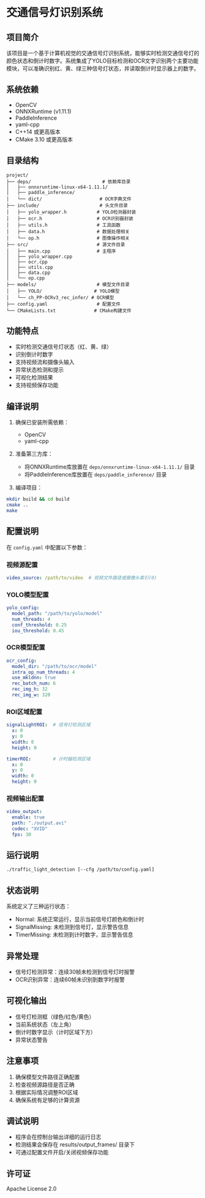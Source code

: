 # 交通信号灯识别系统

## 项目简介
该项目是一个基于计算机视觉的交通信号灯识别系统，能够实时检测交通信号灯的颜色状态和倒计时数字。系统集成了YOLO目标检测和OCR文字识别两个主要功能模块，可以准确识别红、黄、绿三种信号灯状态，并读取倒计时显示器上的数字。

## 系统依赖
- OpenCV
- ONNXRuntime (v1.11.1)
- PaddleInference
- yaml-cpp
- C++14 或更高版本
- CMake 3.10 或更高版本

## 目录结构
```
project/
├── deps/                          # 依赖库目录
│   ├── onnxruntime-linux-x64-1.11.1/
│   ├── paddle_inference/
│   └── dict/                     # OCR字典文件
├── include/                      # 头文件目录
│   ├── yolo_wrapper.h           # YOLO检测器封装
│   ├── ocr.h                    # OCR识别器封装
│   ├── utils.h                  # 工具函数
│   ├── data.h                   # 数据处理相关
│   └── op.h                     # 图像操作相关
├── src/                         # 源文件目录
│   ├── main.cpp                 # 主程序
│   ├── yolo_wrapper.cpp
│   ├── ocr.cpp
│   ├── utils.cpp
│   ├── data.cpp
│   └── op.cpp
├── models/                      # 模型文件目录
│   ├── YOLO/                   # YOLO模型
│   └── ch_PP-OCRv3_rec_infer/ # OCR模型
├── config.yaml                  # 配置文件
└── CMakeLists.txt              # CMake构建文件
```

## 功能特点
- 实时检测交通信号灯状态（红、黄、绿）
- 识别倒计时数字
- 支持视频流和摄像头输入
- 异常状态检测和提示
- 可视化检测结果
- 支持视频保存功能

## 编译说明
1. 确保已安装所需依赖：
   - OpenCV
   - yaml-cpp

2. 准备第三方库：
   - 将ONNXRuntime库放置在 `deps/onnxruntime-linux-x64-1.11.1/` 目录
   - 将PaddleInference库放置在 `deps/paddle_inference/` 目录

3. 编译项目：
```bash
mkdir build && cd build
cmake ..
make
```

## 配置说明
在 `config.yaml` 中配置以下参数：

### 视频源配置
```yaml
video_source: /path/to/video  # 视频文件路径或摄像头索引(0)
```

### YOLO模型配置
```yaml
yolo_config:
  model_path: "/path/to/yolo/model"
  num_threads: 4
  conf_threshold: 0.25
  iou_threshold: 0.45
```

### OCR模型配置
```yaml
ocr_config:
  model_dir: "/path/to/ocr/model"
  intra_op_num_threads: 4
  use_mkldnn: true
  rec_batch_num: 6
  rec_img_h: 32
  rec_img_w: 320
```

### ROI区域配置
```yaml
signalLightROI:  # 信号灯检测区域
  x: 0
  y: 0
  width: 0
  height: 0

timerROI:        # 计时器检测区域
  x: 0
  y: 0
  width: 0
  height: 0
```

### 视频输出配置
```yaml
video_output:
  enable: true
  path: "./output.avi"
  codec: "XVID"
  fps: 30
```

## 运行说明
```bash
./traffic_light_detection [--cfg /path/to/config.yaml]
```

## 状态说明
系统定义了三种运行状态：
- Normal: 系统正常运行，显示当前信号灯颜色和倒计时
- SignalMissing: 未检测到信号灯，显示警告信息
- TimerMissing: 未检测到计时数字，显示警告信息

## 异常处理
- 信号灯检测异常：连续30帧未检测到信号灯时报警
- OCR识别异常：连续60帧未识别到数字时报警

## 可视化输出
- 信号灯检测框（绿色/红色/黄色）
- 当前系统状态（左上角）
- 倒计时数字显示（计时区域下方）
- 异常状态警告

## 注意事项
1. 确保模型文件路径正确配置
2. 检查视频源路径是否正确
3. 根据实际情况调整ROI区域
4. 确保系统有足够的计算资源

## 调试说明
- 程序会在控制台输出详细的运行日志
- 检测结果会保存在 results/output_frames/ 目录下
- 可通过配置文件开启/关闭视频保存功能

## 许可证
Apache License 2.0 